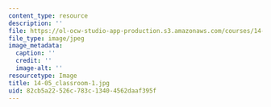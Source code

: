```yaml
---
content_type: resource
description: ''
file: https://ol-ocw-studio-app-production.s3.amazonaws.com/courses/14-05-intermediate-macroeconomics-spring-2013/82cb5a22526c783c13404562daaf395f_14-05_classroom-1.jpg
file_type: image/jpeg
image_metadata:
  caption: ''
  credit: ''
  image-alt: ''
resourcetype: Image
title: 14-05_classroom-1.jpg
uid: 82cb5a22-526c-783c-1340-4562daaf395f
---
```


